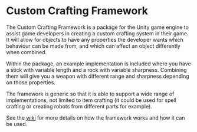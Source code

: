 # Custom Crafting Framework
 
The Custom Crafting Framework is a package for the Unity game engine to assist game developers in creating a custom crafting system in their game. It will allow for objects to have any properties the developer wants which behaviour can be made from, and which can affect an object differently when combined.

Within the package, an example implementation is included where you have a stick with variable length and a rock with variable sharpness. Combining them will give you a weapon with different range and sharpness depending on those properties.

The framework is generic so that it is able to support a wide range of implementations, not limited to item crafting (it could be used for spell crafting or creating robots from different parts for example).

See the [wiki](https://github.com/Kuramura300/Custom-Crafting-Framework/wiki) for more details on how the framework works and how it can be used.

